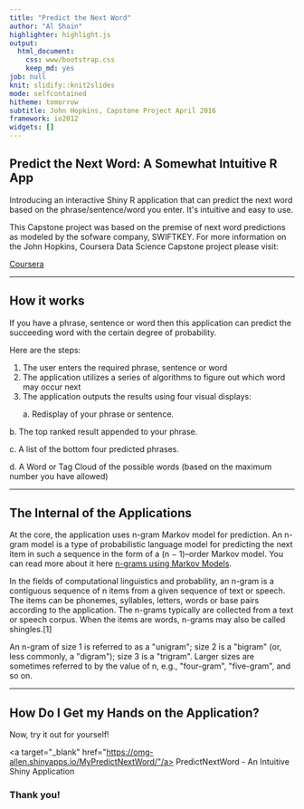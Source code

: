 ```yaml
---
title: "Predict the Next Word"
author: "Al Shain"
highlighter: highlight.js
output:
  html_document:
    css: www/bootstrap.css
    keep_md: yes
job: null
knit: slidify::knit2slides
mode: selfcontained
hitheme: tomorrow
subtitle: John Hopkins, Capstone Project April 2016
framework: io2012
widgets: []
---
```


## Predict the Next Word: A Somewhat Intuitive R App

Introducing an interactive Shiny R application that can predict the next word based on the phrase/sentence/word you enter. 
It's intuitive and easy to use. 

This Capstone project was based on the premise of next word predictions as modeled by the sofware company, SWIFTKEY.
For more information on the John Hopkins, Coursera Data Science Capstone project please visit:

<a target="_blank" href="https://www.coursera.org/learn/data-science-project">Coursera</a>


---

## How it works
If you have a phrase, sentence or word then this application can predict the succeeding word with the certain degree of probability.

Here are the steps:

1. The user enters the required phrase, sentence or word
2. The application utilizes a series of algorithms to figure out which word may occur next
3. The application outputs the results using four visual displays:</p>
  a. Redisplay of your phrase or sentence.
  
  b. The top ranked result appended to your phrase.
  
  c. A list of the bottom four predicted phrases.
  
  d. A Word or Tag Cloud of the possible words (based on the maximum number you have allowed)

---

## The Internal of the Applications

At the core, the application uses n-gram Markov model for prediction. An n-gram model is a type of probabilistic language model for predicting the next item in such a sequence in the form of a (n − 1)–order Markov model. You can read more about it here <a target="_blank" href="https://en.wikipedia.org/wiki/N-gram"> n-grams using Markov Models</a>. 

In the fields of computational linguistics and probability, an n-gram is a contiguous sequence of n items from a given sequence of text or speech. The items can be phonemes, syllables, letters, words or base pairs according to the application. The n-grams typically are collected from a text or speech corpus. When the items are words, n-grams may also be called shingles.[1]

An n-gram of size 1 is referred to as a "unigram"; size 2 is a "bigram" (or, less commonly, a "digram"); size 3 is a "trigram". Larger sizes are sometimes referred to by the value of n, e.g., "four-gram", "five-gram", and so on.

---

## How Do I Get my Hands on the Application?

Now, try it out for yourself!

<a target="_blank" href="https://omg-allen.shinyapps.io/MyPredictNextWord/"/a> PredictNextWord - An Intuitive Shiny Application 


### Thank you!



